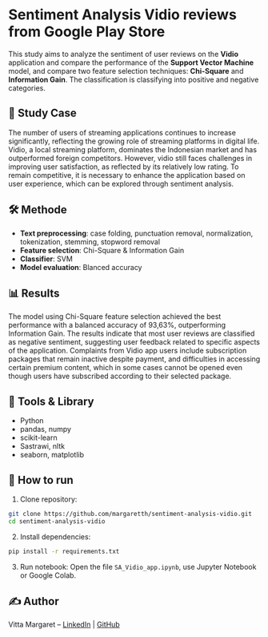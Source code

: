 # Sentiment Analysis Vidio reviews from Google Play Store
This study aims to analyze the sentiment of user reviews on the **Vidio** application and compare the performance of the **Support Vector Machine** model, and compare two feature selection techniques: **Chi-Square** and **Information Gain**. The classification is classifying into positive and negative categories.

## 📌 Study Case
The number of users of streaming applications continues to increase significantly, reflecting the growing role of streaming platforms in digital life. Vidio, a local streaming platform, dominates the Indonesian market and has outperformed foreign competitors. However, vidio still faces challenges in improving user satisfaction, as reflected by its relatively low rating. To remain competitive, it is necessary to enhance the application based on user experience, which can be explored through sentiment analysis.

## 🛠️ Methode
- **Text preprocessing**: case folding, punctuation removal, normalization, tokenization, stemming, stopword removal
- **Feature selection**: Chi-Square & Information Gain
- **Classifier**: SVM
- **Model evaluation**: Blanced accuracy

## 📊 Results
The model using Chi-Square feature selection achieved the best performance with a balanced accuracy of 93,63%, outperforming Information Gain. The results indicate that most user reviews are classified as negative sentiment, suggesting user feedback related to specific aspects of the application. Complaints from Vidio app users include subscription packages that remain inactive despite payment, and difficulties in accessing certain premium content, which in some cases cannot be opened even though users have subscribed according to their selected package.

## 🧪 Tools & Library
- Python
- pandas, numpy
- scikit-learn
- Sastrawi, nltk
- seaborn, matplotlib

## 🚀 How to run

1. Clone repository:
```bash
git clone https://github.com/margaretth/sentiment-analysis-vidio.git
cd sentiment-analysis-vidio
```

2. Install dependencies:
```bash
pip install -r requirements.txt
```

3. Run notebook:
Open the file `SA_Vidio_app.ipynb`, use Jupyter Notebook or Google Colab.

## ✍️ Author
Vitta Margaret – [LinkedIn](https://www.linkedin.com/in/vmargaretsnbl) | [GitHub](https://github.com/margaretth)
